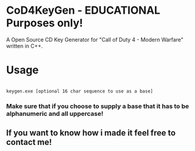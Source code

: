 # CoD4KeyGen - EDUCATIONAL Purposes only!

A Open Source CD Key Generator for "Call of Duty 4 - Modern Warfare" written in C++.

# Usage

```

keygen.exe [optional 16 char sequence to use as a base]

```

### Make sure that if you choose to supply a base that it has to be alphanumeric and all uppercase!

## If you want to know how i made it feel free to contact me!
